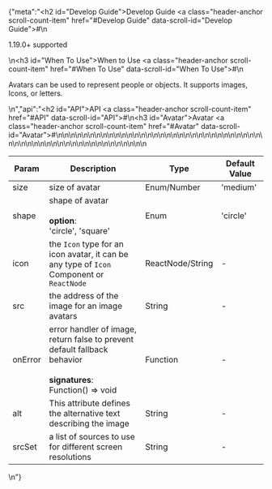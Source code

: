 {"meta":"<h2 id=\"Develop Guide\">Develop Guide <a class=\"header-anchor scroll-count-item\" href=\"#Develop Guide\" data-scroll-id=\"Develop Guide\">#</a></h2>\n<p>1.19.0+ supported</p>\n<h3 id=\"When To Use\">When to Use <a class=\"header-anchor scroll-count-item\" href=\"#When To Use\" data-scroll-id=\"When To Use\">#</a></h3>\n<p>Avatars can be used to represent people or objects. It supports images, Icons, or letters.</p>\n","api":"<h2 id=\"API\">API <a class=\"header-anchor scroll-count-item\" href=\"#API\" data-scroll-id=\"API\">#</a></h2>\n<h3 id=\"Avatar\">Avatar <a class=\"header-anchor scroll-count-item\" href=\"#Avatar\" data-scroll-id=\"Avatar\">#</a></h3>\n<table>\n<thead>\n<tr>\n<th>Param</th>\n<th>Description</th>\n<th>Type</th>\n<th>Default Value</th>\n</tr>\n</thead>\n<tbody>\n<tr>\n<td>size</td>\n<td>size of avatar</td>\n<td>Enum/Number</td>\n<td>&apos;medium&apos;</td>\n</tr>\n<tr>\n<td>shape</td>\n<td>shape of avatar <br><br><strong>option</strong>:<br>&apos;circle&apos;, &apos;square&apos;</td>\n<td>Enum</td>\n<td>&apos;circle&apos;</td>\n</tr>\n<tr>\n<td>icon</td>\n<td>the <code>Icon</code> type for an icon avatar, it can be any type of <code>Icon</code> Component or <code>ReactNode</code></td>\n<td>ReactNode/String</td>\n<td>-</td>\n</tr>\n<tr>\n<td>src</td>\n<td>the address of the image for an image avatars</td>\n<td>String</td>\n<td>-</td>\n</tr>\n<tr>\n<td>onError</td>\n<td>error handler of image, return false to prevent default fallback behavior<br><br><strong>signatures</strong>:<br>Function() =&gt; void</td>\n<td>Function</td>\n<td>-</td>\n</tr>\n<tr>\n<td>alt</td>\n<td>This attribute defines the alternative text describing the image</td>\n<td>String</td>\n<td>-</td>\n</tr>\n<tr>\n<td>srcSet</td>\n<td>a list of sources to use for different screen resolutions</td>\n<td>String</td>\n<td>-</td>\n</tr>\n</tbody>\n</table>\n"}